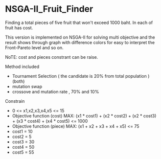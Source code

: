 # NSGA-II_Fruit_Finder

Finding a total pieces of five fruit that won't exceed 1000 baht.
In each of fruit has cost. 

This version is implemented on NSGA-II for solving multi objective and the result shows through graph with difference colors
for easy to interpret the Front-Pareto level and so on.

NoTE: cost and pieces constrant can be raise.

Method included
- Tournament Selection ( the candidate is 20% from total population ) (both)
- mutation swap
- crossove and mutation rate , 70% and 10%


Constrain
- 0 <= x1,x2,x3,x4,x5 <= 15
- Objective function (cost) MAX: (x1 * cost1) + (x2 * cost2) + (x2 * cost3) + (x3 * cost4) + (x4 * cost5) <= 1000
- Objective function (piece) MAX: (x1 + x2 + x3 + x4 + x5) <= 75
- cost1 = 10
- cost2 = 5
- cost3 = 30
- cost4 = 50
- cost5 = 55
